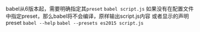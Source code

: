 babel从6版本起，需要明确指定其`preset`
`babel script.js` 如果没有在配置文件中指定preset，那么babel将不会编译，原样输出script.js内容
或者显示的声明preset
`babel --help`
`babel --presets es2015 script.js`